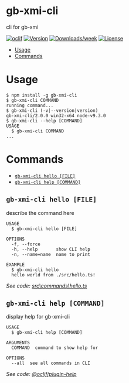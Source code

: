 gb-xmi-cli
==========

cli for gb-xmi

[![oclif](https://img.shields.io/badge/cli-oclif-brightgreen.svg)](https://oclif.io)
[![Version](https://img.shields.io/npm/v/gb-xmi-cli.svg)](https://npmjs.org/package/gb-xmi-cli)
[![Downloads/week](https://img.shields.io/npm/dw/gb-xmi-cli.svg)](https://npmjs.org/package/gb-xmi-cli)
[![License](https://img.shields.io/npm/l/gb-xmi-cli.svg)](https://github.com/GaryB432/gb-xmi/blob/master/package.json)

<!-- toc -->
* [Usage](#usage)
* [Commands](#commands)
<!-- tocstop -->
# Usage
<!-- usage -->
```sh-session
$ npm install -g gb-xmi-cli
$ gb-xmi-cli COMMAND
running command...
$ gb-xmi-cli (-v|--version|version)
gb-xmi-cli/2.0.0 win32-x64 node-v9.3.0
$ gb-xmi-cli --help [COMMAND]
USAGE
  $ gb-xmi-cli COMMAND
...
```
<!-- usagestop -->
# Commands
<!-- commands -->
* [`gb-xmi-cli hello [FILE]`](#gb-xmi-cli-hello-file)
* [`gb-xmi-cli help [COMMAND]`](#gb-xmi-cli-help-command)

## `gb-xmi-cli hello [FILE]`

describe the command here

```
USAGE
  $ gb-xmi-cli hello [FILE]

OPTIONS
  -f, --force
  -h, --help       show CLI help
  -n, --name=name  name to print

EXAMPLE
  $ gb-xmi-cli hello
  hello world from ./src/hello.ts!
```

_See code: [src\commands\hello.ts](https://github.com/GaryB432/gb-xmi/blob/v2.0.0/src\commands\hello.ts)_

## `gb-xmi-cli help [COMMAND]`

display help for gb-xmi-cli

```
USAGE
  $ gb-xmi-cli help [COMMAND]

ARGUMENTS
  COMMAND  command to show help for

OPTIONS
  --all  see all commands in CLI
```

_See code: [@oclif/plugin-help](https://github.com/oclif/plugin-help/blob/v2.1.4/src\commands\help.ts)_
<!-- commandsstop -->

